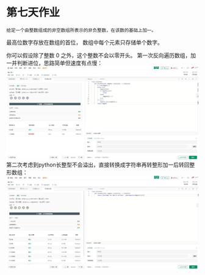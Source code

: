 ﻿# 第七天作业
    给定一个由整数组成的非空数组所表示的非负整数，在该数的基础上加一。

最高位数字存放在数组的首位， 数组中每个元素只存储单个数字。

你可以假设除了整数 0 之外，这个整数不会以零开头。
第一次反向遍历数组，加一并判断进位，思路简单但速度有点慢：
![image](https://github.com/jasonlbx13/7days_algorithm/blob/master/homework_0217/pic/1.jpg)
第二次考虑到python长整型不会溢出，直接转换成字符串再转整形加一后转回整形数组：
![image](https://github.com/jasonlbx13/7days_algorithm/blob/master/homework_0217/pic/2.jpg)




